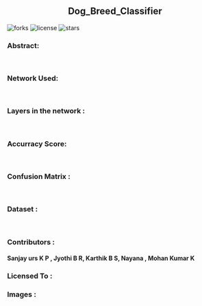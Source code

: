 <h2 align="center"> Dog_Breed_Classifier </h2>

![forks](https://img.shields.io/github/forks/ClownMonster/Dog_Breed_Classifier)
![license](https://img.shields.io/github/license/ClownMonster/Dog_Breed_Classifier)
![stars](https://img.shields.io/github/stars/ClownMonster/Dog_Breed_Classifier)

<h3>Abstract: </h3>
<p></p>

</br>
<h3>Network Used: </h3>
<p></p>




</br>
<h3>Layers in the network : </h3>
<p></p>


</br>
<h3>Accurracy Score: </h3>
<p></p>

</br>
<h3>Confusion Matrix : </h3>
<p></p>


</br>
<h3>Dataset : </h3>
<p></p>


</br>
<h3>Contributors : </h3>
  
   <h4>Sanjay urs K P , Jyothi B R, Karthik B S, Nayana , Mohan Kumar K</h4>
 
  
<h3>Licensed To : </h3>

<h3>Images : </h3>


  

